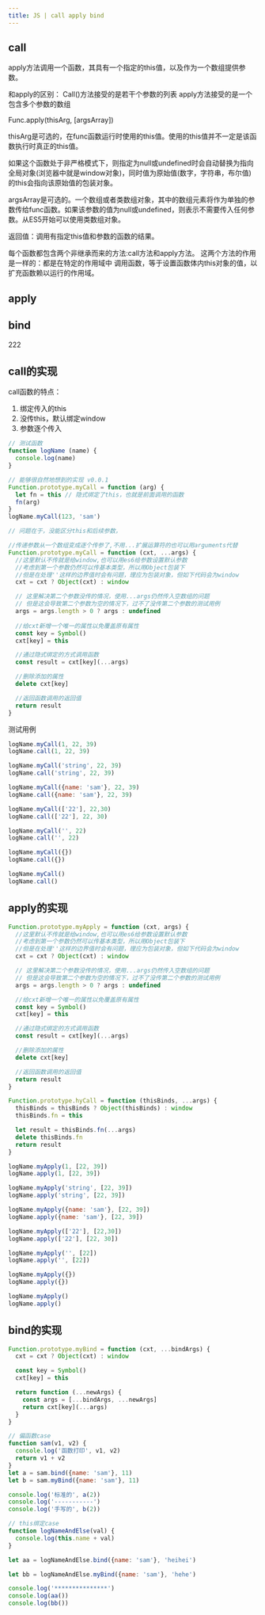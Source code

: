 ```yaml
---
title: JS | call apply bind
---
```


## call

apply方法调用一个函数，其具有一个指定的this值，以及作为一个数组提供参数。

和apply的区别： Call()方法接受的是若干个参数的列表 apply方法接受的是一个包含多个参数的数组

Func.apply(thisArg, [argsArray])

thisArg是可选的，在func函数运行时使用的this值。使用的this值并不一定是该函数执行时真正的this值。

如果这个函数处于非严格模式下，则指定为null或undefined时会自动替换为指向全局对象(浏览器中就是window对象)，同时值为原始值(数字，字符串，布尔值)的this会指向该原始值的包装对象。

argsArray是可选的。一个数组或者类数组对象，其中的数组元素将作为单独的参数传给func函数。如果该参数的值为null或undefined，则表示不需要传入任何参数。从ES5开始可以使用类数组对象。

返回值：调用有指定this值和参数的函数的结果。

每个函数都包含两个非继承而来的方法:call方法和apply方法。 这两个方法的作用是一样的：都是在特定的作用域中 调用函数，等于设置函数体内this对象的值，以扩充函数赖以运行的作用域。

## apply

## bind
222

## call的实现

call函数的特点：

1. 绑定传入的this
2. 没传this，默认绑定window
3. 参数逐个传入

```javascript
// 测试函数
function logName (name) {
  console.log(name)
}
```

```javascript
// 能够很自然地想到的实现 v0.0.1
Function.prototype.myCall = function (arg) {
  let fn = this // 隐式绑定了this，也就是前面调用的函数
  fn(arg)
}
logName.myCall(123, 'sam')

// 问题在于，没能区分this和后续参数，
```

```javascript
//传递参数从一个数组变成逐个传参了,不用...扩展运算符的也可以用arguments代替
Function.prototype.myCall = function (cxt, ...args) {
  //这里默认不传就是给window,也可以用es6给参数设置默认参数
  //考虑到第一个参数仍然可以传基本类型，所以用Object包装下
  //但是在处理''这样的边界值时会有问题，理应为包装对象，但如下代码会为window
  cxt = cxt ? Object(cxt) : window

  // 这里解决第二个参数没传的情况，使用...args仍然传入空数组的问题
  // 但是这会导致第二个参数为空的情况下，过不了没传第二个参数的测试用例
  args = args.length > 0 ? args : undefined
  
  //给cxt新增一个唯一的属性以免覆盖原有属性
  const key = Symbol()
  cxt[key] = this

  //通过隐式绑定的方式调用函数
  const result = cxt[key](...args)

  //删除添加的属性
  delete cxt[key]

  //返回函数调用的返回值
  return result
}
```

测试用例
```javascript
logName.myCall(1, 22, 39)
logName.call(1, 22, 39)

logName.myCall('string', 22, 39)
logName.call('string', 22, 39)

logName.myCall({name: 'sam'}, 22, 39)
logName.call({name: 'sam'}, 22, 39)

logName.myCall(['22'], 22,30)
logName.call(['22'], 22, 30)

logName.myCall('', 22)
logName.call('', 22)

logName.myCall({})
logName.call({})

logName.myCall()
logName.call()
```

## apply的实现

```javascript
Function.prototype.myApply = function (cxt, args) {
  //这里默认不传就是给window,也可以用es6给参数设置默认参数
  //考虑到第一个参数仍然可以传基本类型，所以用Object包装下
  //但是在处理''这样的边界值时会有问题，理应为包装对象，但如下代码会为window
  cxt = cxt ? Object(cxt) : window

  // 这里解决第二个参数没传的情况，使用...args仍然传入空数组的问题
  // 但是这会导致第二个参数为空的情况下，过不了没传第二个参数的测试用例
  args = args.length > 0 ? args : undefined

  //给cxt新增一个唯一的属性以免覆盖原有属性
  const key = Symbol()
  cxt[key] = this

  //通过隐式绑定的方式调用函数
  const result = cxt[key](...args)

  //删除添加的属性
  delete cxt[key]

  //返回函数调用的返回值
  return result
}
```

```javascript
Function.prototype.hyCall = function (thisBinds, ...args) {
  thisBinds = thisBinds ? Object(thisBinds) : window
  thisBinds.fn = this

  let result = thisBinds.fn(...args)
  delete thisBinds.fn
  return result
}

```

```javascript
logName.myApply(1, [22, 39])
logName.apply(1, [22, 39])

logName.myApply('string', [22, 39])
logName.apply('string', [22, 39])

logName.myApply({name: 'sam'}, [22, 39])
logName.apply({name: 'sam'}, [22, 39])

logName.myApply(['22'], [22,30])
logName.apply(['22'], [22, 30])

logName.myApply('', [22])
logName.apply('', [22])

logName.myApply({})
logName.apply({})

logName.myApply()
logName.apply()
```

## bind的实现

```javascript
Function.prototype.myBind = function (cxt, ...bindArgs) {
  cxt = cxt ? Object(cxt) : window

  const key = Symbol()
  cxt[key] = this

  return function (...newArgs) {
    const args = [...bindArgs, ...newArgs]
    return cxt[key](...args)
  }
}
```

```javascript
// 偏函数case
function sam(v1, v2) {
  console.log('函数打印', v1, v2)
  return v1 + v2
}
let a = sam.bind({name: 'sam'}, 11)
let b = sam.myBind({name: 'sam'}, 11)

console.log('标准的', a(2))
console.log('-----------')
console.log('手写的', b(2))

// this绑定case
function logNameAndElse(val) {
  console.log(this.name + val)
}

let aa = logNameAndElse.bind({name: 'sam'}, 'heihei')

let bb = logNameAndElse.myBind({name: 'sam'}, 'hehe')

console.log('***************')
console.log(aa())
console.log(bb())
```
